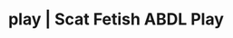 ---
categories:
- NSFW Art
- Fantasy Kink
- Latex Fetish
- Virtual Sex
- ASMR Erotica
image: /assets/images/1747714217305.jpg
layout: post
schema:
  description: Premium adult content featuring Scat Fetish, ABDL Play. High-quality
    images with provocative themes.
  keywords:
  - Real Couples
  - Virtual Sex
  - ABDL Play
  - Alt Aesthetic
  - Inclusive Desire
  - Sensual Cosplay
  - Scat Fetish
  name: 1747714217305 | Scat Fetish ABDL Play
  type: VisualArtwork
seo:
  description: Featured content with artistic Scat Fetish, ABDL Play. HD images available.
  keywords: Scat Fetish, ABDL Play
  og_image: /assets/images/1747714217305.jpg
  schema_type: VisualArtwork
tags:
- '#play'
- Scat Fetish
- ABDL Play
title: play | Scat Fetish ABDL Play
---